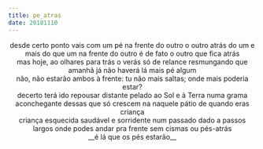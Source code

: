 ```yaml
---
title: pe_atras
date: 20181110
---
```


<center>desde certo ponto
vais com um pé na frente do outro
o outro atrás do um
e mais do que um na frente do outro
é de fato o outro que fica atrás</center>

<center>mas hoje, ao olhares para trás
o verás só de relance
resmungando que amanhã
já não haverá lá mais pé algum</center>

<center>não, não estarão ambos à frente:
tu não mais saltas;
onde mais poderia estar?</center>

<center>decerto terá ido repousar distante
pelado ao Sol e à Terra
numa grama aconchegante
dessas que só crescem na naquele pátio
de quando eras criança</center>

<center>criança esquecida
saudável e sorridente
num passado dado a passos largos
onde podes andar pra frente
sem cismas ou pés-atrás
</center>

<center>__é lá que os pés estarão__</center>
